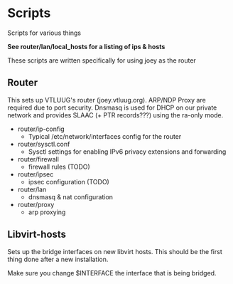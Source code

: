 # Scripts
Scripts for various things

**See router/lan/local_hosts for a listing of ips & hosts**

These scripts are written specifically for using joey as the router


## Router
This sets up VTLUUG's router (joey.vtluug.org). ARP/NDP Proxy are required due to port security. Dnsmasq is used for DHCP on our private network and provides SLAAC (+ PTR records???) using the ra-only mode.

- router/ip-config
    - Typical /etc/network/interfaces config for the router
- router/sysctl.conf
    - Sysctl settings for enabling IPv6 privacy extensions and forwarding
- router/firewall
    - firewall rules (TODO)
- router/ipsec
    - ipsec configuration (TODO)
- router/lan
    - dnsmasq & nat configuration
- router/proxy
    - arp proxying

## Libvirt-hosts
Sets up the bridge interfaces on new libvirt hosts. This should be the first thing done after a new installation.

Make sure you change $INTERFACE the interface that is being bridged.
